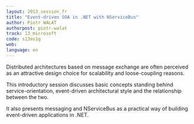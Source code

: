 ```yaml
---
layout: 2013_session_fr
title: "Event-driven SOA in .NET with NServiceBus"
author: Piotr WALAT
authorpost: piotr-walat
track: 13_microsoft
code: s13ms1g
web: 
language: en
---
```


Distributed architectures based on message exchange are often perceived as an attractive design choice for scalability and loose-coupling reasons.

This introductory session discusses basic concepts standing behind  service-orientation, event-driven architectural style and the relationship between the two.

It also presents messaging and NServiceBus as a practical way of building event-driven applications in .NET.